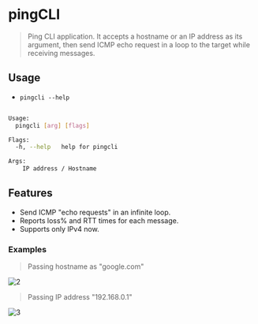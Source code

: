 # pingCLI

> Ping CLI application. It accepts a hostname or an IP address as its argument, then send ICMP echo request in a loop to the target while receiving messages.

## Usage

- `pingcli --help`

```bash

Usage:
  pingcli [arg] [flags]

Flags:
  -h, --help   help for pingcli

Args:
    IP address / Hostname

```

## Features

- Send ICMP "echo requests" in an infinite loop.
- Reports loss% and RTT times for each message.
- Supports only IPv4 now.

### Examples

> Passing hostname as "google.com"

![2](https://user-images.githubusercontent.com/33368759/79215847-d9440180-7e69-11ea-8721-d89def5df59e.PNG)

> Passing IP address "192.168.0.1"

![3](https://user-images.githubusercontent.com/33368759/79215868-e06b0f80-7e69-11ea-848c-30cd04d65205.PNG)
